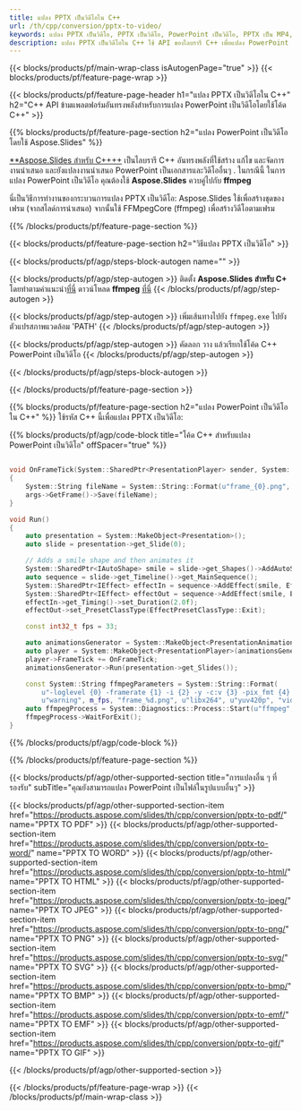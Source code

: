```yaml
---
title: แปลง PPTX เป็นวิดีโอใน C++
url: /th/cpp/conversion/pptx-to-video/
keywords: แปลง PPTX เป็นวิดีโอ, PPTX เป็นวิดีโอ, PowerPoint เป็นวิดีโอ, PPTX เป็น MP4, C++ API, C++ Library
description: แปลง PPTX เป็นวิดีโอใน C++ ใช้ API ของไลบรารี C++ เพื่อแปลง PowerPoint เป็นวิดีโอ
---
```


{{< blocks/products/pf/main-wrap-class isAutogenPage="true" >}}
{{< blocks/products/pf/feature-page-wrap >}}

{{< blocks/products/pf/feature-page-header h1="แปลง PPTX เป็นวิดีโอใน C++" h2="C++ API ข้ามแพลตฟอร์มอันทรงพลังสำหรับการแปลง PowerPoint เป็นวิดีโอโดยใช้โค้ด C++" >}}

{{% blocks/products/pf/feature-page-section h2="แปลง PowerPoint เป็นวิดีโอโดยใช้ Aspose.Slides" %}}

[**Aspose.Slides สำหรับ C++++](https://products.aspose.com/slides/th/cpp/) เป็นไลบรารี C++ อันทรงพลังที่ใช้สร้าง แก้ไข และจัดการงานนำเสนอ และยังแปลงงานนำเสนอ PowerPoint เป็นเอกสารและวิดีโออื่นๆ . ในกรณีนี้ ในการแปลง PowerPoint เป็นวิดีโอ คุณต้องใช้ **Aspose.Slides** ควบคู่ไปกับ **ffmpeg**

นี่เป็นวิธีการทำงานของกระบวนการแปลง PPTX เป็นวิดีโอ: Aspose.Slides ใช้เพื่อสร้างชุดของเฟรม (จากสไลด์การนำเสนอ) จากนั้นใช้ FFMpegCore (ffmpeg) เพื่อสร้างวิดีโอตามเฟรม

{{% /blocks/products/pf/feature-page-section %}}

{{< blocks/products/pf/feature-page-section  h2="วิธีแปลง PPTX เป็นวิดีโอ" >}}

{{< blocks/products/pf/agp/steps-block-autogen name="" >}}

{{< blocks/products/pf/agp/step-autogen >}}
ติดตั้ง **Aspose.Slides สำหรับ C+** โดยทำตามคำแนะนำ[ที่นี่](https://docs.aspose.com/slides/cpp/installation/) ดาวน์โหลด **ffmpeg** [ที่นี่](https://ffmpeg.org/download.html)
{{< /blocks/products/pf/agp/step-autogen >}}

{{< blocks/products/pf/agp/step-autogen >}}
เพิ่มเส้นทางไปยัง `ffmpeg.exe` ไปยังตัวแปรสภาพแวดล้อม 'PATH'
{{< /blocks/products/pf/agp/step-autogen >}}

{{< blocks/products/pf/agp/step-autogen >}}
คัดลอก วาง แล้วเรียกใช้โค้ด C++ PowerPoint เป็นวิดีโอ
{{< /blocks/products/pf/agp/step-autogen >}}

{{< /blocks/products/pf/agp/steps-block-autogen >}}

{{< /blocks/products/pf/feature-page-section >}}

{{% blocks/products/pf/feature-page-section  h2="แปลง PowerPoint เป็นวิดีโอใน C++" %}}
ใช้รหัส C++ นี้เพื่อแปลง PPTX เป็นวิดีโอ:

{{% blocks/products/pf/agp/code-block title="โค้ด C++ สำหรับแปลง PowerPoint เป็นวิดีโอ" offSpacer="true" %}}
```c++

void OnFrameTick(System::SharedPtr<PresentationPlayer> sender, System::SharedPtr<FrameTickEventArgs> args)
{
    System::String fileName = System::String::Format(u"frame_{0}.png", sender->get_FrameIndex());
    args->GetFrame()->Save(fileName);
}

void Run()
{
    auto presentation = System::MakeObject<Presentation>();
    auto slide = presentation->get_Slide(0);

    // Adds a smile shape and then animates it
    System::SharedPtr<IAutoShape> smile = slide->get_Shapes()->AddAutoShape(ShapeType::SmileyFace, 110.0f, 20.0f, 500.0f, 500.0f);
    auto sequence = slide->get_Timeline()->get_MainSequence();
    System::SharedPtr<IEffect> effectIn = sequence->AddEffect(smile, EffectType::Fly, EffectSubtype::TopLeft, EffectTriggerType::AfterPrevious);
    System::SharedPtr<IEffect> effectOut = sequence->AddEffect(smile, EffectType::Fly, EffectSubtype::BottomRight, EffectTriggerType::AfterPrevious);
    effectIn->get_Timing()->set_Duration(2.0f);
    effectOut->set_PresetClassType(EffectPresetClassType::Exit);

    const int32_t fps = 33;

    auto animationsGenerator = System::MakeObject<PresentationAnimationsGenerator>(presentation);
    auto player = System::MakeObject<PresentationPlayer>(animationsGenerator, fps);
    player->FrameTick += OnFrameTick;
    animationsGenerator->Run(presentation->get_Slides());

    const System::String ffmpegParameters = System::String::Format(
        u"-loglevel {0} -framerate {1} -i {2} -y -c:v {3} -pix_fmt {4} {5}",
        u"warning", m_fps, "frame_%d.png", u"libx264", u"yuv420p", "video.mp4");
    auto ffmpegProcess = System::Diagnostics::Process::Start(u"ffmpeg", ffmpegParameters);
    ffmpegProcess->WaitForExit();
}
```
{{% /blocks/products/pf/agp/code-block %}}

{{% /blocks/products/pf/feature-page-section %}}

{{< blocks/products/pf/agp/other-supported-section title="การแปลงอื่น ๆ ที่รองรับ" subTitle="คุณยังสามารถแปลง PowerPoint เป็นไฟล์ในรูปแบบอื่นๆ" >}}

{{< blocks/products/pf/agp/other-supported-section-item href="https://products.aspose.com/slides/th/cpp/conversion/pptx-to-pdf/" name="PPTX TO PDF" >}}
{{< blocks/products/pf/agp/other-supported-section-item href="https://products.aspose.com/slides/th/cpp/conversion/pptx-to-word/" name="PPTX TO WORD" >}}
{{< blocks/products/pf/agp/other-supported-section-item href="https://products.aspose.com/slides/th/cpp/conversion/pptx-to-html/" name="PPTX TO HTML" >}}
{{< blocks/products/pf/agp/other-supported-section-item href="https://products.aspose.com/slides/th/cpp/conversion/pptx-to-jpeg/" name="PPTX TO JPEG" >}}
{{< blocks/products/pf/agp/other-supported-section-item href="https://products.aspose.com/slides/th/cpp/conversion/pptx-to-png/" name="PPTX TO PNG" >}}
{{< blocks/products/pf/agp/other-supported-section-item href="https://products.aspose.com/slides/th/cpp/conversion/pptx-to-svg/" name="PPTX TO SVG" >}}
{{< blocks/products/pf/agp/other-supported-section-item href="https://products.aspose.com/slides/th/cpp/conversion/pptx-to-bmp/" name="PPTX TO BMP" >}}
{{< blocks/products/pf/agp/other-supported-section-item href="https://products.aspose.com/slides/th/cpp/conversion/pptx-to-emf/" name="PPTX TO EMF" >}}
{{< blocks/products/pf/agp/other-supported-section-item href="https://products.aspose.com/slides/th/cpp/conversion/pptx-to-gif/" name="PPTX TO GIF" >}}

{{< /blocks/products/pf/agp/other-supported-section >}}

{{< /blocks/products/pf/feature-page-wrap >}}
{{< /blocks/products/pf/main-wrap-class >}}